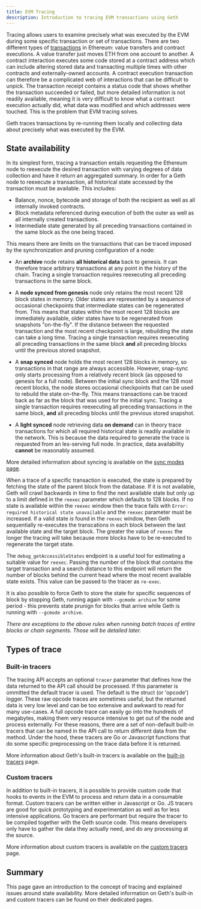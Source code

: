 ```yaml
---
title: EVM Tracing
description: Introduction to tracing EVM transactions using Geth
---
```


Tracing allows users to examine precisely what was executed by the EVM during some specific transaction or set of transactions. There are two different types of [transactions](https://ethereum.org/en/developers/docs/transactions) in Ethereum: value transfers and contract executions. A value transfer just moves ETH from one account to another. A contract interaction executes some code stored at a contract address which can include altering stored data and transacting multiple times with other contracts and externally-owned accounts. A contract execution transaction can therefore be a complicated web of interactions that can be difficult to unpick. The transaction receipt contains a status code that shows whether the transaction succeeded or failed, but more detailed information is not readily available, meaning it is very difficult to know what a contract execution actually did, what data was modified and which addresses were touched. This is the problem that EVM tracing solves. 

Geth traces transactions by re-running them locally and collecting data about precisely what was executed by the EVM.

## State availability

In its simplest form, tracing a transaction entails requesting the Ethereum node to reexecute the desired transaction with varying degrees of data collection and have it return an aggregated summary. In order for a Geth node to reexecute a transaction, all historical state accessed by the transaction must be available. This includes:

- Balance, nonce, bytecode and storage of both the recipient as well as all internally invoked contracts.
- Block metadata referenced during execution of both the outer as well as all internally created transactions.
- Intermediate state generated by all preceding transactions contained in the same block as the one being traced.

This means there are limits on the transactions that can be traced imposed by the synchronization and pruning configuration of a node:

- An **archive** node retains **all historical data** back to genesis. It can therefore trace arbitrary transactions at any point in the history of the chain. Tracing a single transaction requires reexecuting all preceding transactions in the same block.

- A **node synced from genesis** node only retains the most recent 128 block states in memory. Older states are represented by a sequence of occasional checkpoints that intermediate states can be regenerated from. This means that states within the msot recent 128 blocks are immediately available, older states have to be regenerated from snapshots "on-the-fly". If the distance between the requested transaction and the most recent checkpoint is large, rebuilding the state can take a long time. Tracing a single transaction requires reexecuting all preceding transactions in the same block **and** all preceding blocks until the previous stored snapshot.

- A **snap synced** node holds the most recent 128 blocks in memory, so transactions in that range are always accessible. However, snap-sync only starts processing from a relatively recent block (as opposed to genesis for a full node). Between the initial sync block and the 128 most recent blocks, the node stores occasional checkpoints that can be used to rebuild the state on-the-fly. This means transactions can be traced back as far as the block that was used for the initial sync. Tracing a single transaction requires reexecuting all preceding transactions in the same block,
  **and** all preceding blocks until the previous stored snapshot.

- A **light synced** node retrieving data **on demand** can in theory trace transactions for which all required historical state is readily available in the network. This is because the data required to generate the trace is requested from an les-serving full node. In practice, data
  availability **cannot** be reasonably assumed.

More detailed information about syncing is available on the [sync modes page](/pages/docs/fundamentals/sync-modes.md).

When a trace of a specific transaction is executed, the state is prepared by fetching the state of the parent block from the database. If it is not available, Geth will crawl backwards in time to find the next available state but only up to a limit defined in the `reexec` parameter which defaults to 128 blocks. If no state is available within the `reexec` window then the trace fails with `Error: required historical state unavailable` and the `reexec` parameter must be increased. If a valid state *is* found in the `reexec` window, then Geth sequentially re-executes the transcations in each block between the last available state and the target block. The greater the value of `reexec` the longer the tracing will take because more blocks have to be re-executed to regenerate the target state.

The `debug_getAccessibleStates` endpoint is a useful tool for estimating a suitable value for `reexec`. Passing the number of the block that contains the target transaction and a search distance to this endpoint will return the number of blocks behind the current head where the most recent available state exists. This value can be passed to the tracer as `re-exec`.

It is also possible to force Geth to store the state for specific sequences of block by stopping Geth, running again with `--gcmode archive` for some period - this prevents state prunign for blocks that arrive while Geth is running with `--gcmode archive`.

_There are exceptions to the above rules when running batch traces of entire blocks or chain segments. Those will be detailed later._

## Types of trace

### Built-in tracers
The tracing API accepts an optional `tracer` parameter that defines how the data returned to the API call should be processed. If this parameter is ommitted the default tracer is used. The default is the struct (or 'opcode') logger. These raw opcode traces are sometimes useful, but the returned data is very low level and can be too extensive and awkward to read for many use-cases. A full opcode trace can easily go into the hundreds of megabytes, making them very resource intensive to get out of the node and process externally. For these reasons, there are a set of non-default built-in tracers that can be named in the API call to return different data from the method. Under the hood, these tracers are Go or Javascript functions that do some specific preprocessing on the trace data before it is returned.

More information about Geth's built-in tracers is available on the [built-in tracers](/pages/docs/developers/dapp-developer/evm-tracing/built-in-tracers.md) page.


### Custom tracers

In addition to built-in tracers, it is possible to provide custom code that hooks to events in the EVM to process and return data in a consumable format. Custom tracers can be written either in Javascript or Go. JS tracers are good for quick prototyping and experimentation as well as for less intensive applications. Go tracers are performant but require the tracer to be compiled together with the Geth source code. This means developers only have to gather the data they actually need, and do any processing at the source.

More information about custom tracers is available on the [custom tracers](/pages/docs/developers/dapp-developer/evm-tracing/custom-tracers.md) page.


## Summary

This page gave an introduction to the concept of tracing and explained issues around state availability. More detailed information on Geth's built-in and custom tracers can be found on their dedicated pages.